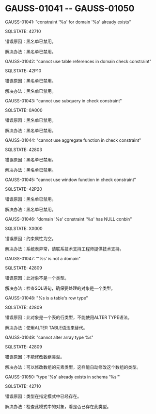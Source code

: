 # GAUSS-01041 -- GAUSS-01050<a name="ZH-CN_TOPIC_0302073675"></a>

GAUSS-01041: "constraint '%s' for domain '%s' already exists"

SQLSTATE: 42710

错误原因：黑名单已禁用。

解决办法：黑名单已禁用。

GAUSS-01042: "cannot use table references in domain check constraint"

SQLSTATE: 42P10

错误原因：黑名单已禁用。

解决办法：黑名单已禁用。

GAUSS-01043: "cannot use subquery in check constraint"

SQLSTATE: 0A000

错误原因：黑名单已禁用。

解决办法：黑名单已禁用。

GAUSS-01044: "cannot use aggregate function in check constraint"

SQLSTATE: 42803

错误原因：黑名单已禁用。

解决办法：黑名单已禁用。

GAUSS-01045: "cannot use window function in check constraint"

SQLSTATE: 42P20

错误原因：黑名单已禁用。

解决办法：黑名单已禁用。

GAUSS-01046: "domain '%s' constraint '%s' has NULL conbin"

SQLSTATE: XX000

错误原因：约束属性为空。

解决办法：系统表异常，请联系技术支持工程师提供技术支持。

GAUSS-01047: "'%s' is not a domain"

SQLSTATE: 42809

错误原因：此对象不是一个类型。

解决办法：检查SQL语句，确保要处理的对象是一个类型。

GAUSS-01048: "%s is a table's row type"

SQLSTATE: 42809

错误原因：此对象是一个表的行类型，不能使用ALTER TYPE语法。

解决办法：使用ALTER TABLE语法来替代。

GAUSS-01049: "cannot alter array type %s"

SQLSTATE: 42809

错误原因：不能修改数组类型。

解决办法：可以修改数组的元素类型，这样能自动修改这个数组的类型。

GAUSS-01050: "type '%s' already exists in schema '%s'"

SQLSTATE: 42710

错误原因：类型在指定模式中已经存在。

解决办法：检查此模式中的对象，看是否已存在此类型。

